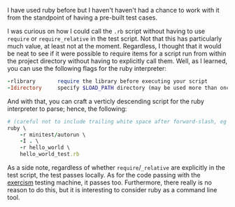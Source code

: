 I have used ruby before but I haven't haven't had a chance to work with it from the standpoint of having a pre-built test cases. 

I was curious on how I could call the `.rb` script without having to use `require` or `require_relative` in the test script. Not that this has particularly much value, at least not at the moment. Regardless, I thought that it would be neat to see if it were possible to require items for a script run from within the project directory without having to explicitly call them. Well, as I learned, you can use the following flags for the ruby interpreter:

```ruby
-rlibrary       require the library before executing your script
-Idirectory     specify $LOAD_PATH directory (may be used more than once)
```
And with that, you can craft a verticly descending script for the ruby interpreter to parse; hence, the following: 

```ruby
# (careful not to include trailing white space after forward-slash, eg `\ `)
ruby \
    -r minitest/autorun \
    -I . \
    -r hello_world \
    hello_world_test.rb
```
As a side note, regardless of whether `require`/`_relative` are explicitly in the test script, the test passes locally. As for the code passing with the [exercism](https://exercism.org) testing machine, it passes too. Furthermore, there really is no reason to do this, but it is interesting to consider ruby as a command line tool. 